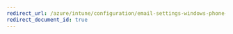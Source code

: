 ```yaml
---
redirect_url: /azure/intune/configuration/email-settings-windows-phone-8-1
redirect_document_id: true
---
```


